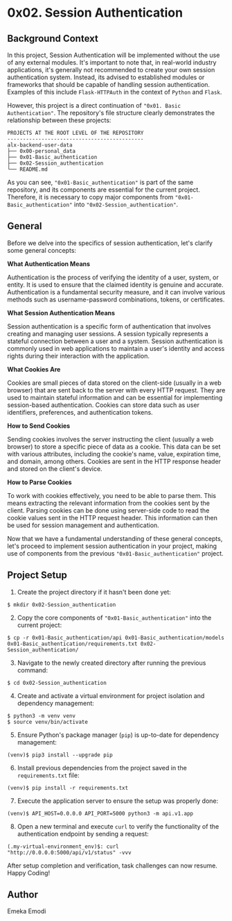# 0x02. Session Authentication

## Background Context

In this project, Session Authentication will be implemented without the use of any external modules. It's important to note that, in real-world industry applications, it's generally not recommended to create your own session authentication system. Instead, its advised to established modules or frameworks that should be capable of handling session authentication. Examples of this include `Flask-HTTPAuth` in the context of `Python` and `Flask`.

However, this project is a direct continuation of `"0x01. Basic Authentication"`. The repository's file structure clearly demonstrates the relationship between these projects:
```shell
PROJECTS AT THE ROOT LEVEL OF THE REPOSITORY
--------------------------------------------
alx-backend-user-data
├── 0x00-personal_data
├── 0x01-Basic_authentication
├── 0x02-Session_authentication
└── README.md
```

As you can see, `"0x01-Basic_authentication"` is part of the same repository, and its components are essential for the current project. Therefore, it is necessary to copy major components from `"0x01-Basic_authentication"` into `"0x02-Session_authentication"`.

## General

Before we delve into the specifics of session authentication, let's clarify some general concepts:

**What Authentication Means**

Authentication is the process of verifying the identity of a user, system, or entity. It is used to ensure that the claimed identity is genuine and accurate. Authentication is a fundamental security measure, and it can involve various methods such as username-password combinations, tokens, or certificates.

**What Session Authentication Means**

Session authentication is a specific form of authentication that involves creating and managing user sessions. A session typically represents a stateful connection between a user and a system. Session authentication is commonly used in web applications to maintain a user's identity and access rights during their interaction with the application.

**What Cookies Are**

Cookies are small pieces of data stored on the client-side (usually in a web browser) that are sent back to the server with every HTTP request. They are used to maintain stateful information and can be essential for implementing session-based authentication. Cookies can store data such as user identifiers, preferences, and authentication tokens.

**How to Send Cookies**

Sending cookies involves the server instructing the client (usually a web browser) to store a specific piece of data as a cookie. This data can be set with various attributes, including the cookie's name, value, expiration time, and domain, among others. Cookies are sent in the HTTP response header and stored on the client's device.

**How to Parse Cookies**

To work with cookies effectively, you need to be able to parse them. This means extracting the relevant information from the cookies sent by the client. Parsing cookies can be done using server-side code to read the cookie values sent in the HTTP request header. This information can then be used for session management and authentication.

Now that we have a fundamental understanding of these general concepts, let's proceed to implement session authentication in your project, making use of components from the previous `"0x01-Basic_authentication"` project.

## Project Setup

1. Create the project directory if it hasn't been done yet:
```shell
$ mkdir 0x02-Session_authentication
```

2. Copy the core components of `"0x01-Basic_authentication"` into the current project:
```shell
$ cp -r 0x01-Basic_authentication/api 0x01-Basic_authentication/models 0x01-Basic_authentication/requirements.txt 0x02-Session_authentication/
```

3. Navigate to the newly created directory after running the previous command:
```
$ cd 0x02-Session_authentication
```

4. Create and activate a virtual environment for project isolation and dependency management:
```shell
$ python3 -m venv venv
$ source venv/bin/activate
```

5. Ensure Python's package manager (`pip`) is up-to-date for dependency management:
```shell
(venv)$ pip3 install --upgrade pip
```

6. Install previous dependencies from the project saved in the `requirements.txt` file:
```shell
(venv)$ pip install -r requirements.txt
```

7. Execute the application server to ensure the setup was properly done:
```shell
(venv)$ API_HOST=0.0.0.0 API_PORT=5000 python3 -m api.v1.app
```

8. Open a new terminal and execute `curl` to verify the functionality of the authentication endpoint by sending a request:
```shell
(.my-virtual-environment_env)$: curl "http://0.0.0.0:5000/api/v1/status" -vvv
```

After setup completion and verification, task challenges can now resume. Happy Coding!

## Author 
Emeka Emodi
